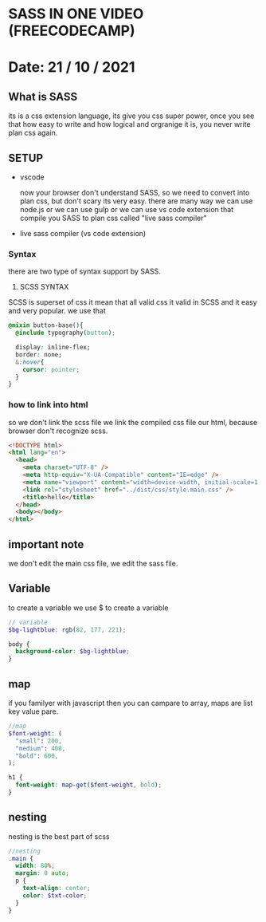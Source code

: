 # SASS IN ONE VIDEO (FREECODECAMP)

# Date: 21 / 10 / 2021

## What is SASS

its is a css extension language, its give you css super power, once you see that how easy to write and how logical and orgranige it is, you never write plan css again.

## SETUP

- vscode

  now your browser don't understand SASS, so we need to convert into plan css, but don't scary its very easy. there are many way we can use node.js or we can use gulp or we can use vs code extension that compile you SASS to plan css called "live sass compiler"

- live sass compiler (vs code extension)

### Syntax

there are two type of syntax support by SASS.

1. SCSS SYNTAX

SCSS is superset of css it mean that all valid css it valid in SCSS and it easy and very popular. we use that

```CSS
@mixin button-base(){
  @include typography(button);

  display: inline-flex;
  border: none;
  &:hover{
    cursor: pointer;
  }
}
```

### how to link into html

so we don't link the scss file we link the compiled css file our html, because browser don't recognize scss.

```html
<!DOCTYPE html>
<html lang="en">
  <head>
    <meta charset="UTF-8" />
    <meta http-equiv="X-UA-Compatible" content="IE=edge" />
    <meta name="viewport" content="width=device-width, initial-scale=1.0" />
    <link rel="stylesheet" href="../dist/css/style.main.css" />
    <title>hello</title>
  </head>
  <body></body>
</html>
```

## important note

we don't edit the main css file, we edit the sass file.

## Variable

to create a variable we use $ to create a variable

```scss
// variable
$bg-lightblue: rgb(82, 177, 221);

body {
  background-color: $bg-lightblue;
}
```

## map

if you familyer with javascript then you can campare to array, maps are list key value pare.

```scss
//map
$font-weight: (
  "small": 200,
  "medium": 400,
  "bold": 600,
);

h1 {
  font-weight: map-get($font-weight, bold);
}
```

## nesting

nesting is the best part of scss

```scss
//nesting
.main {
  width: 80%;
  margin: 0 auto;
  p {
    text-align: center;
    color: $txt-color;
  }
}
```
